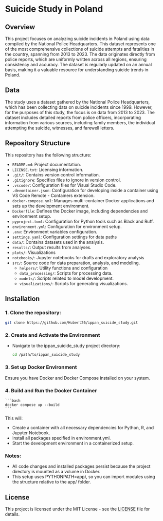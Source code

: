 # Suicide Study in Poland
## Overview
This project focuses on analyzing suicide incidents in Poland using data compiled by the National Police Headquarters. This dataset represents one of the most comprehensive collections of suicide attempts and fatalities in the country, spanning from 2013 to 2023. The data originates directly from police reports, which are uniformly written across all regions, ensuring consistency and accuracy. The dataset is regularly updated on an annual basis, making it a valuable resource for understanding suicide trends in Poland.

## Data
The study uses a dataset gathered by the National Police Headquarters, which has been collecting data on suicide incidents since 1999. However, for the purposes of this study, the focus is on data from 2013 to 2023. The dataset includes detailed reports from police officers, incorporating information from various sources, including family members, the individual attempting the suicide, witnesses, and farewell letters.

## Repository Structure
This repository has the following structure:

- `README.md`: Project documentation.
- `LICENSE.txt`: Licensing information.
- `.git/`: Contains version control information.
- `.gitignore`: Specifies files to ignore in version control.
- `.vscode/`: Configuration files for Visual Studio Code.
- `.devontainer.json`: Configuration for developing inside a container using VS Code Remote - Containers extension.
- `docker-compose.yml`: Manages multi-container Docker applications and sets up the development environment.
- `Dockerfile`: Defines the Docker image, including dependencies and environment setup.
- `pyproject.toml`: Configuration for Python tools such as Black and Ruff.
- `environment.yml`: Configuration for environment setup.
- `.env`: Environment variables configuration.
- `settings.yaml`: Configuration settings for data paths
- `data/`: Contains datasets used in the analysis.
- `results/`: Output results from analyses.
- `plots/`: Visualizations
- `notebooks/`: Jupyter notebooks for drafts and exploratory analysis
- `src/`: Source code for data preparation, analysis, and modeling.
    - `helpers/`: Utility functions and configuration
    - `data_processing/`: Scripts for processing data.
    - `models/`: Scripts related to model development.
    - `visualizations/`: Scripts for generating visualizations.

## Installation
### 1. Clone the repository:
   ```bash
   git clone https://github.com/Hubert26/ippan_suicide_study.git
   ```

### 2. Create and Activate the Environment
+ Navigate to the ippan_suicide_study project directory:
    ```bash
    cd /path/to/ippan_suicide_study
    ```
### 3. Set up Docker Environment
Ensure you have Docker and Docker Compose installed on your system.

### 4. Build and Run the Docker Container
    ```bash
    docker compose up --build
    ```
    
This will:
+ Create a container with all necessary dependencies for Python, R, and Jupyter Notebook.
+ Install all packages specified in environment.yml.
+ Start the development environment in a containerized setup.

### Notes:
+ All code changes and installed packages persist because the project directory is mounted as a volume in Docker.
+ This setup uses PYTHONPATH=app/, so you can import modules using the structure relative to the app/ folder.

## License
This project is licensed under the MIT License - see the [LICENSE](https://github.com/Hubert26/ippan_suicide_study/blob/main/LICENSE.txt) file for details.
